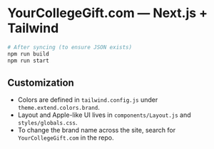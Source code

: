 
# YourCollegeGift.com — Next.js + Tailwind


```bash
# After syncing (to ensure JSON exists)
npm run build
npm run start
```

## Customization
- Colors are defined in `tailwind.config.js` under `theme.extend.colors.brand`.
- Layout and Apple-like UI lives in `components/Layout.js` and `styles/globals.css`.
- To change the brand name across the site, search for `YourCollegeGift.com` in the repo.

